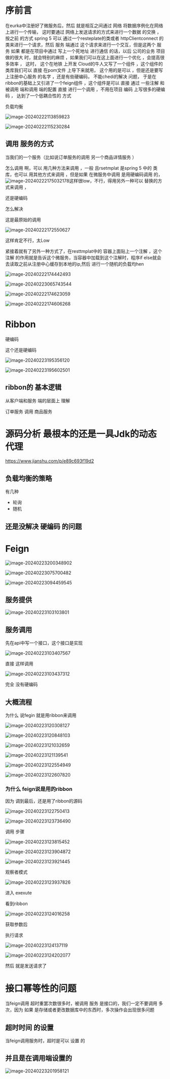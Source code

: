 # 序前言

在eurka中注册好了微服务后，然后 就是相互之间通过 网络 将数据序例化在网络 上进行一个传输， 这时要通过 网络上发送请求的方式来进行一个数据 的交换 ，按之前 的方式 spring 5  可以 通过一个resteplate的类或者 httpClientconnect 的类来进行一个请求，然后 服务 端通过 这个请求来进行一个交互，但是这两个 服务 如果 都是在项目中通过 写上一个死地址 进行通信 的话，以后 公司的业务 项目 做的很大 时，就会特别的麻烦 ，如果我们可以在这上面进行一个优化 ，会提高很多效率 ， 这时， 这个在地铁 上开发 Cloud的牛人又写了一个组件 ，这个组件的 类库我们可以 直接 在pom文件 上导下来就用， 这个用的是可以 ，但是还是要写上注册中心服务 的名字 ，还是有些硬编码， 不能chedi的解决 问题，  于是在ribbon的基础上又引进了一个feign组件 ，这个组件是可以 直接 通过 一些注解 和  被调用 端和调用 端的配置 直接 进行一个调用 ，不用在项目 编码 上写很多的硬编码 ， 达到了一个低耦合性的 方式 









负载均衡



![image-20240222113859823](https://raw.githubusercontent.com/Eat-garlic/picture/master/CWZJ/20240222113859.png)





![image-20240222115230284](https://raw.githubusercontent.com/Eat-garlic/picture/master/CWZJ/20240222115230.png)





## 调用 服务的方式 

当我们的一个服务（比如说订单服务的调用 另一个商品详情服务 ）

怎么调用 啊，可以 用几种方法来调用 ，一般 且rsetmplat  是spring 5 中的 类库，也可以 用其他方式来调用 ，但是如果 在微服务中调用 是用硬编码调用 的，![image-20240222175032178](https://raw.githubusercontent.com/Eat-garlic/picture/master/CWZJ/20240222175032.png)这样很low，不行，得用另外一种可以 替换的方式来调用 ，



还是硬编码 

怎么解决 





这是最原始的调用 

![image-20240222172550627](https://raw.githubusercontent.com/Eat-garlic/picture/master/CWZJ/20240222172550.png)

这样肯定不行，太Low





紧接着就有了另外一种方式了，在resttmplat中的 容器上面贴上一个注解 ，这个注解 的作用就是告诉这个微服务，当容器中加载到这个注解时，程序if else就会去读取之前从注册中心缓存到本地的ip,然后 进行一个随机的负载均hen









![image-20240222174442493](https://raw.githubusercontent.com/Eat-garlic/picture/master/CWZJ/20240222174442.png)



![image-20240223065743544](https://raw.githubusercontent.com/Eat-garlic/picture/master/CWZJ/20240223065743.png)





![image-20240222174623059](https://raw.githubusercontent.com/Eat-garlic/picture/master/CWZJ/20240222174623.png)





![image-20240222174606268](https://raw.githubusercontent.com/Eat-garlic/picture/master/CWZJ/20240222174606.png)












# Ribbon

硬编码

这个还是硬编码





![image-20240223195356120](https://raw.githubusercontent.com/Eat-garlic/picture/master/CWZJ/20240223195356.png)







![image-20240223195602501](https://raw.githubusercontent.com/Eat-garlic/picture/master/CWZJ/20240223195602.png)



## ribbon的 基本逻辑 

从客户端和服务 端的层面上 理解 

订单服务  调用  商品服务  

# 源码分析 最根本的还是一具Jdk的动态 代理 

https://www.jianshu.com/p/e89c693f19d2





##  负载均衡的策略

有几种 

* 轮询
* 随机





## 还是没解决 硬编码 的问题



# Feign



![image-20240223200348902](https://raw.githubusercontent.com/Eat-garlic/picture/master/CWZJ/20240223200348.png)





![image-20240223075700482](https://raw.githubusercontent.com/Eat-garlic/picture/master/CWZJ/20240223075700.png)

![image-20240223094459545](https://raw.githubusercontent.com/Eat-garlic/picture/master/CWZJ/20240223094459.png)









## 服务提供

![image-20240223103103801](https://raw.githubusercontent.com/Eat-garlic/picture/master/CWZJ/20240223103103.png)







## 服务调用 

先在api中写一个接口，这个接口是实现





![image-20240223103407567](https://raw.githubusercontent.com/Eat-garlic/picture/master/CWZJ/20240223103407.png)



直接 这样调用  

![image-20240223103437312](https://raw.githubusercontent.com/Eat-garlic/picture/master/CWZJ/20240223103437.png)

完全 没有硬编码 







## 大概流程

为什么 说fegin 就是用ribbon来调用 

![image-20240223120308127](https://raw.githubusercontent.com/Eat-garlic/picture/master/CWZJ/20240223120308.png)





![image-20240223120848103](https://raw.githubusercontent.com/Eat-garlic/picture/master/CWZJ/20240223120848.png)

![image-20240223121032659](https://raw.githubusercontent.com/Eat-garlic/picture/master/CWZJ/20240223121032.png)

![image-20240223121139541](https://raw.githubusercontent.com/Eat-garlic/picture/master/CWZJ/20240223121139.png)







![image-20240223122554949](https://raw.githubusercontent.com/Eat-garlic/picture/master/CWZJ/20240223122555.png)







![image-20240223122607820](https://raw.githubusercontent.com/Eat-garlic/picture/master/CWZJ/20240223122607.png)







### 为什么 feign说是用的ribbon



因为 调到最后，还是用了ribbon的源码

![image-20240223122750413](https://raw.githubusercontent.com/Eat-garlic/picture/master/CWZJ/20240223122750.png)





![image-20240223123736490](https://raw.githubusercontent.com/Eat-garlic/picture/master/CWZJ/20240223123736.png)







调用 步骤

![image-20240223123815452](https://raw.githubusercontent.com/Eat-garlic/picture/master/CWZJ/20240223123815.png)

![image-20240223123904872](https://raw.githubusercontent.com/Eat-garlic/picture/master/CWZJ/20240223123904.png)

![image-20240223123921445](https://raw.githubusercontent.com/Eat-garlic/picture/master/CWZJ/20240223123921.png)







观察者模式 

![image-20240223123937826](https://raw.githubusercontent.com/Eat-garlic/picture/master/CWZJ/20240223123937.png)

进入 exexute



看到ribbon

![image-20240223124016258](https://raw.githubusercontent.com/Eat-garlic/picture/master/CWZJ/20240223124016.png)

获取参数后

执行请求

![image-20240223124137119](https://raw.githubusercontent.com/Eat-garlic/picture/master/CWZJ/20240223124137.png)

![image-20240223124202077](https://raw.githubusercontent.com/Eat-garlic/picture/master/CWZJ/20240223124202.png)

然后 就是发送请求了 







# 接口幂等性的问题





当feign调用 超时重罢次数很多时，被调用 服务 是接口的，我们一定不要调用 多次，因为 如果 是存储或者更改数据库中的东西时，多次操作会出现很多问题



## 超时时间 的设置 

当feign调用服务时，超时是可以 设置 的

## 并且是在调用端设置的





![image-20240223201958121](https://raw.githubusercontent.com/Eat-garlic/picture/master/CWZJ/20240223201958.png)

